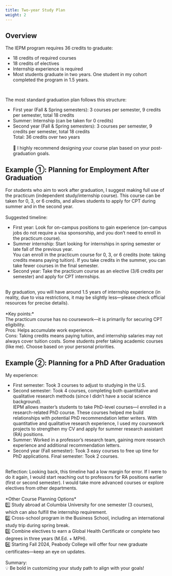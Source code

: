 ```yaml
---
title: Two-year Study Plan
weight: 2
---
```


## Overview

The IEPM program requires 36 credits to graduate:
<br>
- 18 credits of required courses<br>
- 18 credits of electives<br>
- Internship experience is required<br>
- Most students graduate in two years. One student in my cohort completed the program in 1.5 years.<br>
<br>

The most standard graduation plan follows this structure:
<br>
- First year (Fall & Spring semesters): 3 courses per semester, 9 credits per semester, total 18 credits<br>
- Summer: Internship (can be taken for 0 credits)<br>
- Second year (Fall & Spring semesters): 3 courses per semester, 9 credits per semester, total 18 credits<br>
Total: 36 credits over two years<br>
<br>💛 I highly recommend designing your course plan based on your post-graduation goals.

## Example ①: Planning for Employment After Graduation

For students who aim to work after graduation, I suggest making full use of the practicum (independent study/internship course). This course can be taken for 0, 3, or 6 credits, and allows students to apply for CPT during summer and in the second year.<br>
<br>
Suggested timeline:
<br>
- First year: Look for on-campus positions to gain experience (on-campus jobs do not require a visa sponsorship, and you don’t need to enroll in the practicum course).<br>
- Summer internship: Start looking for internships in spring semester or late fall of the previous year.<br>
You can enroll in the practicum course for 0, 3, or 6 credits (note: taking credits means paying tuition). If you take credits in the summer, you can take fewer courses in the final semester.<br>
- Second year: Take the practicum course as an elective (3/6 credits per semester) and apply for CPT internships.<br>
<br>
By graduation, you will have around 1.5 years of internship experience (in reality, due to visa restrictions, it may be slightly less—please check official resources for precise details).
<br>
<br>
*Key points:*
<br>
The practicum course has no coursework—it is primarily for securing CPT eligibility.<br>
Pros: Helps accumulate work experience.<br>
Cons: Taking credits means paying tuition, and internship salaries may not always cover tuition costs. Some students prefer taking academic courses (like me). Choose based on your personal priorities.<br>

## Example ②: Planning for a PhD After Graduation
My experience:
<br>
- First semester: Took 3 courses to adjust to studying in the U.S.<br>
- Second semester: Took 4 courses, completing both quantitative and qualitative research methods (since I didn’t have a social science background).<br>
IEPM allows master’s students to take PhD-level courses—I enrolled in a research-related PhD course. These courses helped me build relationships with potential PhD recommendation letter writers. With quantitative and qualitative research experience, I used my coursework projects to strengthen my CV and apply for summer research assistant (RA) positions.<br>
- Summer: Worked in a professor’s research team, gaining more research experience and additional recommendation letters.<br>
- Second year (Fall semester): Took 3 easy courses to free up time for PhD applications. Final semester: Took 2 courses.<br>
<br>
Reflection: Looking back, this timeline had a low margin for error. If I were to do it again, I would start reaching out to professors for RA positions earlier (first or second semester). I would take more advanced courses or explore electives from other departments.<br>
<br>
*Other Course Planning Options*<br>
1️⃣ Study abroad at Columbia University for one semester (3 courses), which can also fulfill the internship requirement.<br>
2️⃣ Cross-school program in the Business School, including an international study trip during spring break.<br>
3️⃣ Combine electives to earn a Global Health Certificate or complete two degrees in three years (M.Ed. + MPH).<br>
4️⃣ Starting Fall 2024, Peabody College will offer four new graduate certificates—keep an eye on updates.<br>
<br>
Summary:<br>
💡 Be bold in customizing your study path to align with your goals!
